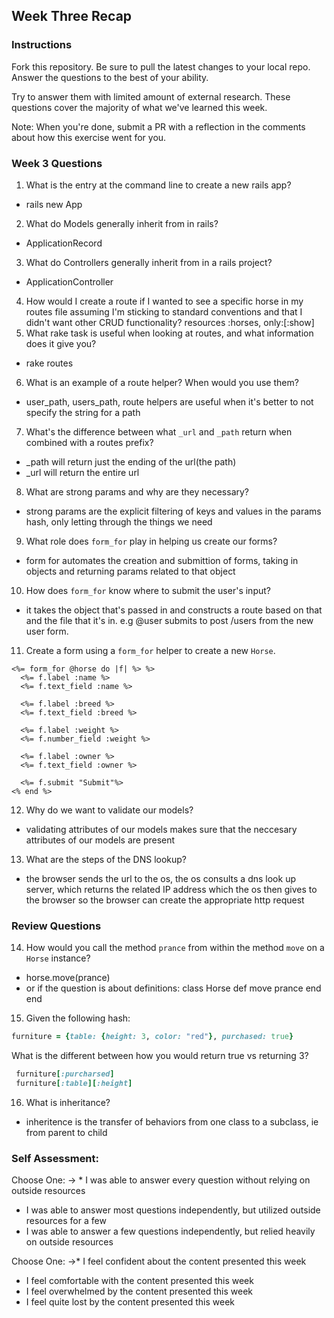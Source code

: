 ## Week Three Recap

### Instructions
Fork this repository. Be sure to pull the latest changes to your local repo. Answer the questions to the best of your ability.

Try to answer them with limited amount of external research. These questions cover the majority of what we've learned this week.

Note: When you're done, submit a PR with a reflection in the comments about how this exercise went for you.

### Week 3 Questions

1. What is the entry at the command line to create a new rails app?
* rails new App <args>
2. What do Models generally inherit from in rails?
* ApplicationRecord
3. What do Controllers generally inherit from in a rails project?
* ApplicationController
4. How would I create a route if I wanted to see a specific horse in my routes file assuming I'm sticking to standard conventions and that I didn't want other CRUD functionality?
resources :horses, only:[:show]
5. What rake task is useful when looking at routes, and what information does it give you?
* rake routes
6. What is an example of a route helper? When would you use them?
* user_path, users_path, route helpers are useful when it's better to not specify the string for a path
7. What's the difference between what `_url` and `_path` return when combined with a routes prefix?
* _path will return just the ending of the url(the path)
* _url will return the entire url
8. What are strong params and why are they necessary?
* strong params are the explicit filtering of keys and values in the params hash, only letting through the things we need
9. What role does `form_for` play in helping us create our forms?
* form for automates the creation and submittion of forms, taking in objects and returning params related to that object
10. How does `form_for` know where to submit the user's input?
* it takes the object that's passed in and constructs a route based on that and the file that it's in. e.g @user submits to post /users from the new user form.
11. Create a form using a `form_for` helper to create a new `Horse`. 
```
<%= form_for @horse do |f| %> %>
  <%= f.label :name %>
  <%= f.text_field :name %>

  <%= f.label :breed %>
  <%= f.text_field :breed %>

  <%= f.label :weight %>
  <%= f.number_field :weight %>

  <%= f.label :owner %>
  <%= f.text_field :owner %>

  <%= f.submit "Submit"%>
<% end %>
```

12. Why do we want to validate our models?
* validating attributes of our models makes sure that the neccesary attributes of our models are present
13. What are the steps of the DNS lookup?
* the browser sends the url to the os, the os consults a dns look up server, which returns the related IP address which the os then gives to the browser so the browser can create the appropriate http request


### Review Questions
14. How would you call the method `prance` from within the method `move` on a `Horse` instance?
* horse.move(prance)
* or if the question is about definitions:
    class Horse
      def move
        prance
      end
    end
15. Given the following hash:

```ruby
furniture = {table: {height: 3, color: "red"}, purchased: true}
```
What is the different between how you would return true vs returning 3? 
```ruby
 furniture[:purcharsed]
 furniture[:table][:height]
```
16. What is inheritance?
* inheritence is the transfer of behaviors from one class to a subclass, ie from parent to child

### Self Assessment:
Choose One:
-> * I was able to answer every question without relying on outside resources 
* I was able to answer most questions independently, but utilized outside resources for a few
* I was able to answer a few questions independently, but relied heavily on outside resources 

Choose One:
->* I feel confident about the content presented this week
* I feel comfortable with the content presented this week
* I feel overwhelmed by the content presented this week
* I feel quite lost by the content presented this week
